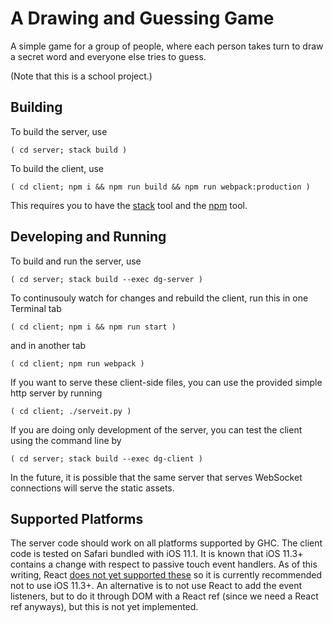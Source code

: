 # A Drawing and Guessing Game

A simple game for a group of people, where each person takes turn to draw a
secret word and everyone else tries to guess.

(Note that this is a school project.)

## Building

To build the server, use

    ( cd server; stack build )

To build the client, use

    ( cd client; npm i && npm run build && npm run webpack:production )

This requires you to have the
[stack](https://docs.haskellstack.org/en/stable/README/) tool and the
[npm](https://www.npmjs.com) tool.

## Developing and Running

To build and run the server, use

    ( cd server; stack build --exec dg-server )

To continusouly watch for changes and rebuild the client, run this in one
Terminal tab

    ( cd client; npm i && npm run start )

and in another tab

    ( cd client; npm run webpack )

If you want to serve these client-side files, you can use the provided simple
http server by running

    ( cd client; ./serveit.py )

If you are doing only development of the server, you can test the client using
the command line by

    ( cd server; stack build --exec dg-client )

In the future, it is possible that the same server that serves WebSocket
connections will serve the static assets.

## Supported Platforms

The server code should work on all platforms supported by GHC. The client code
is tested on Safari bundled with iOS 11.1. It is known that iOS 11.3+ contains
a change with respect to passive touch event handlers. As of this writing,
React [does not yet supported
these](https://github.com/facebook/react/issues/6436) so it is currently
recommended not to use iOS 11.3+. An alternative is to not use React to add
the event listeners, but to do it through DOM with a React ref (since we need
a React ref anyways), but this is not yet implemented.
